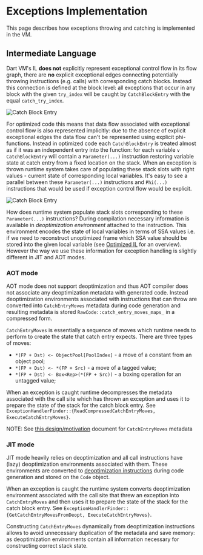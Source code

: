 # Exceptions Implementation

This page describes how exceptions throwing and catching is implemented in the
VM.

## Intermediate Language

Dart VM's IL **does not** explicitly represent exceptional control flow in its
flow graph, there are **no** explicit exceptional edges connecting potentially
throwing instructions (e.g. calls) with corresponding catch blocks. Instead this
connection is defined at the block level: all exceptions that occur in any block
with the given `try_index` will be caught by `CatchBlockEntry` with the equal
`catch_try_index`.

![Catch Block Entry](images/catch-block-entry-0.png)

For optimized code this means that data flow associated with exceptional control
flow is also represented implicitly: due to the absence of explicit exceptional
edges the data flow can't be represented using explicit phi-functions. Instead
in optimized code each `CatchBlockEntry` is treated almost as if it was an
independent entry into the function: for each variable `v` `CatchBlockEntry`
will contain a `Parameter(...)` instruction restoring variable state at catch
entry from a fixed location on the stack. When an exception is thrown runtime
system takes care of populating these stack slots with right values - current
state of corresponding local variables. It's easy to see a parallel between
these `Parameter(...)` instructions and `Phi(...)` instructions that would be
used if exception control flow would be explicit.

![Catch Block Entry](images/catch-block-entry-1.png)

How does runtime system populate stack slots corresponding to these
`Parameter(...)` instructions? During compilation necessary information is
available in _deoptimization environment_ attached to the instruction. This
environment encodes the state of local variables in terms of SSA values i.e. if
we need to reconstruct unoptimized frame which SSA value should be stored into
the given local variable (see [Optimized
IL](compiler-pipeline-overview.md#optimized-il) for
an overview). However the way we use these information for exception handling is
slightly different in JIT and AOT modes.

### AOT mode

AOT mode does not support deoptimization and thus AOT compiler does not
associate any deoptimization metadata with generated code. Instead
deoptimization environments associated with instructions that can throw are
converted into `CatchEntryMoves` metadata during code generation and resulting
metadata is stored `RawCode::catch_entry_moves_maps_` in a compressed form.

`CatchEntryMoves` is essentially a sequence of moves which runtime needs to
perform to create the state that catch entry expects. There are three types of
moves:

* `*(FP + Dst) <- ObjectPool[PoolIndex]` - a move of a constant from an object
pool;
* `*(FP + Dst) <- *(FP + Src)` - a move of a tagged value;
* `*(FP + Dst) <- Box<Rep>(*(FP + Src))` - a boxing operation for an untagged
value;

When an exception is caught runtime decompresses the metadata associated with the
call site which has thrown an exception and uses it to prepare the state of the
stack for the catch block entry. See
`ExceptionHandlerFinder::{ReadCompressedCatchEntryMoves, ExecuteCatchEntryMoves}`.

NOTE: See [this
design/motivation](https://docs.google.com/a/google.com/document/d/1_vX8VkvHVA1Om7jjONiWLA325k_JmSZuvVClet-x-xM/edit?usp=sharing)
document for `CatchEntryMoves` metadata

### JIT mode

JIT mode heavily relies on deoptimization and all call instructions have (lazy)
deoptimization environments associated with them. These environments are
converted to [deoptimization
instructions](deoptimization.md#in-optimized-code)
during code generation and stored on the `Code` object.

When an exception is caught the runtime system converts deoptimization
environment associated with the call site that threw an exception into
`CatchEntryMoves` and then uses it to prepare the state of the stack for the
catch block entry. See `ExceptionHandlerFinder::{GetCatchEntryMovesFromDeopt, ExecuteCatchEntryMoves}`.

Constructing `CatchEntryMoves` dynamically from deoptimization instructions
allows to avoid unnecessary duplication of the metadata and save memory: as
deoptimization environments contain all information necessary for constructing
correct stack state.